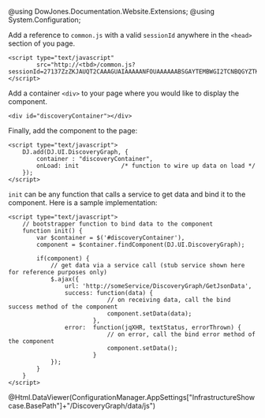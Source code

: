 ﻿@using DowJones.Documentation.Website.Extensions;
@using System.Configuration;

Add a reference to `common.js` with a valid `sessionId` anywhere in the `<head>` section of you page.

	<script type="text/javascript" 
	        src="http://<tbd>/common.js?sessionId=27137ZzZKJAUQT2CAAAGUAIAAAAANFOUAAAAAABSGAYTEMBWGI2TCNBQGYZTKNZS"></script>

Add a container `<div>` to your page where you would like to display the component.

	<div id="discoveryContainer"></div>

Finally, add the component to the page:

	<script type="text/javascript">
		DJ.add(DJ.UI.DiscoveryGraph, {
			container : "discoveryContainer",
			onLoad: init			/* function to wire up data on load */
		}); 
	</script>	  

`init` can be any function that calls a service to get data and bind it to the component. Here is a sample implementation:

	<script type="text/javascript">
		// bootstrapper function to bind data to the component
		function init() {
			var $container = $('#discoveryContainer'),
			component = $container.findComponent(DJ.UI.DiscoveryGraph);

			if(component) {
				// get data via a service call (stub service shown here for reference purposes only)
				$.ajax({
					url: 'http://someService/DiscoveryGraph/GetJsonData',
					success: function(data) {
								// on receiving data, call the bind success method of the component
								component.setData(data);
							},
					error:  function(jqXHR, textStatus, errorThrown) {
								// on error, call the bind error method of the component
								component.setData();
							}
				});
			}
		}
	</script>
	
@Html.DataViewer(ConfigurationManager.AppSettings["InfrastructureShowcase.BasePath"]+"/DiscoveryGraph/data/js")